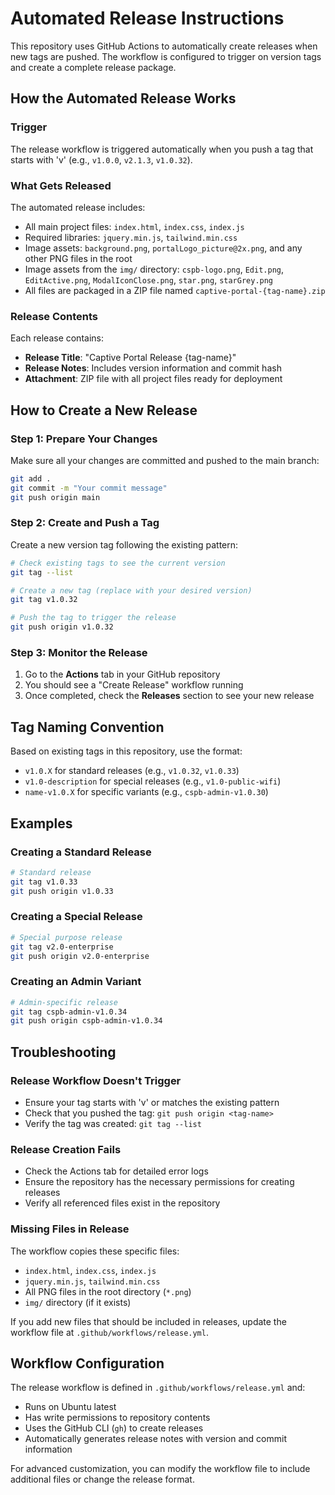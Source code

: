 # Automated Release Instructions

This repository uses GitHub Actions to automatically create releases when new tags are pushed. The workflow is configured to trigger on version tags and create a complete release package.

## How the Automated Release Works

### Trigger
The release workflow is triggered automatically when you push a tag that starts with 'v' (e.g., `v1.0.0`, `v2.1.3`, `v1.0.32`).

### What Gets Released
The automated release includes:
- All main project files: `index.html`, `index.css`, `index.js`
- Required libraries: `jquery.min.js`, `tailwind.min.css`
- Image assets: `background.png`, `portalLogo_picture@2x.png`, and any other PNG files in the root
- Image assets from the `img/` directory: `cspb-logo.png`, `Edit.png`, `EditActive.png`, `ModalIconClose.png`, `star.png`, `starGrey.png`
- All files are packaged in a ZIP file named `captive-portal-{tag-name}.zip`

### Release Contents
Each release contains:
- **Release Title**: "Captive Portal Release {tag-name}"
- **Release Notes**: Includes version information and commit hash
- **Attachment**: ZIP file with all project files ready for deployment

## How to Create a New Release

### Step 1: Prepare Your Changes
Make sure all your changes are committed and pushed to the main branch:

```bash
git add .
git commit -m "Your commit message"
git push origin main
```

### Step 2: Create and Push a Tag
Create a new version tag following the existing pattern:

```bash
# Check existing tags to see the current version
git tag --list

# Create a new tag (replace with your desired version)
git tag v1.0.32

# Push the tag to trigger the release
git push origin v1.0.32
```

### Step 3: Monitor the Release
1. Go to the **Actions** tab in your GitHub repository
2. You should see a "Create Release" workflow running
3. Once completed, check the **Releases** section to see your new release

## Tag Naming Convention

Based on existing tags in this repository, use the format:
- `v1.0.X` for standard releases (e.g., `v1.0.32`, `v1.0.33`)
- `v1.0-description` for special releases (e.g., `v1.0-public-wifi`)
- `name-v1.0.X` for specific variants (e.g., `cspb-admin-v1.0.30`)

## Examples

### Creating a Standard Release
```bash
# Standard release
git tag v1.0.33
git push origin v1.0.33
```

### Creating a Special Release
```bash
# Special purpose release
git tag v2.0-enterprise
git push origin v2.0-enterprise
```

### Creating an Admin Variant
```bash
# Admin-specific release
git tag cspb-admin-v1.0.34
git push origin cspb-admin-v1.0.34
```

## Troubleshooting

### Release Workflow Doesn't Trigger
- Ensure your tag starts with 'v' or matches the existing pattern
- Check that you pushed the tag: `git push origin <tag-name>`
- Verify the tag was created: `git tag --list`

### Release Creation Fails
- Check the Actions tab for detailed error logs
- Ensure the repository has the necessary permissions for creating releases
- Verify all referenced files exist in the repository

### Missing Files in Release
The workflow copies these specific files:
- `index.html`, `index.css`, `index.js`
- `jquery.min.js`, `tailwind.min.css`
- All PNG files in the root directory (`*.png`)
- `img/` directory (if it exists)

If you add new files that should be included in releases, update the workflow file at `.github/workflows/release.yml`.

## Workflow Configuration

The release workflow is defined in `.github/workflows/release.yml` and:
- Runs on Ubuntu latest
- Has write permissions to repository contents
- Uses the GitHub CLI (`gh`) to create releases
- Automatically generates release notes with version and commit information

For advanced customization, you can modify the workflow file to include additional files or change the release format.